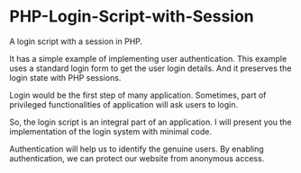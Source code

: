 # PHP-Login-Script-with-Session
 A login script with a session in PHP.

 It has a simple example of implementing user authentication. This example uses a standard login form to get the user login details. And it preserves the login state with PHP sessions.

 Login would be the first step of many application. Sometimes, part of privileged functionalities of application will ask users to login.

 So, the login script is an integral part of an application. I will present you the implementation of the login system with minimal code.

 Authentication will help us to identify the genuine users. By enabling authentication, we can protect our website from anonymous access. 
